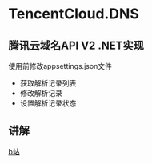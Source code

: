 # TencentCloud.DNS
## 腾讯云域名API V2 .NET实现
使用前修改appsettings.json文件
* 获取解析记录列表
* 修改解析记录
* 设置解析记录状态



##  讲解

[b站](https://www.bilibili.com/video/BV14B4y1T7Zi?share_source=copy_web)

